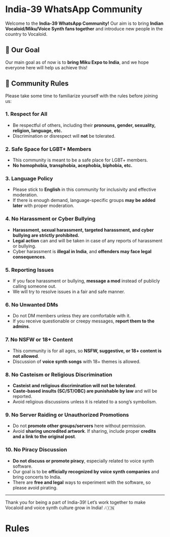 # India-39 WhatsApp Community

Welcome to the **India-39 WhatsApp Community!** Our aim is to bring **Indian Vocaloid/Miku/Voice Synth fans together** and introduce new people in the country to Vocaloid. 

## 🎯 Our Goal
Our main goal as of now is to **bring Miku Expo to India**, and we hope everyone here will help us achieve this!

## 📜 Community Rules

Please take some time to familiarize yourself with the rules before joining us:

### 1. Respect for All  
- Be respectful of others, including their **pronouns, gender, sexuality, religion, language, etc.**  
- Discrimination or disrespect will **not** be tolerated.

### 2. Safe Space for LGBT+ Members  
- This community is meant to be a safe place for LGBT+ members.  
- **No homophobia, transphobia, acephobia, biphobia, etc.**  

### 3. Language Policy  
- Please stick to **English** in this community for inclusivity and effective moderation.  
- If there is enough demand, language-specific groups **may be added later** with proper moderation.

### 4. No Harassment or Cyber Bullying  
- **Harassment, sexual harassment, targeted harassment, and cyber bullying are strictly prohibited.**  
- **Legal action** can and will be taken in case of any reports of harassment or bullying.  
- Cyber harassment is **illegal in India**, and **offenders may face legal consequences**.

### 5. Reporting Issues  
- If you face harassment or bullying, **message a mod** instead of publicly calling someone out.  
- We will try to resolve issues in a fair and safe manner.

### 6. No Unwanted DMs  
- Do not DM members unless they are comfortable with it.  
- If you receive questionable or creepy messages, **report them to the admins**.

### 7. No NSFW or 18+ Content  
- This community is for all ages, so **NSFW, suggestive, or 18+ content is not allowed**.  
- Discussion of **voice synth songs** with 18+ themes is allowed.

### 8. No Casteism or Religious Discrimination  
- **Casteist and religious discrimination will not be tolerated**.  
- **Caste-based insults (SC/ST/OBC) are punishable by law** and will be reported.  
- Avoid religious discussions unless it is related to a song’s symbolism.

### 9. No Server Raiding or Unauthorized Promotions  
- Do not **promote other groups/servers** here without permission.  
- Avoid **sharing uncredited artwork**. If sharing, include proper **credits and a link to the original post**.

### 10. No Piracy Discussion  
- **Do not discuss or promote piracy**, especially related to voice synth software.  
- Our goal is to be **officially recognized by voice synth companies** and bring concerts to India.  
- There are **free and legal** ways to experiment with the software, so please avoid pirating.

---

Thank you for being a part of India-39! Let’s work together to make Vocaloid and voice synth culture grow in India! 🎶🇮🇳
# Rules
